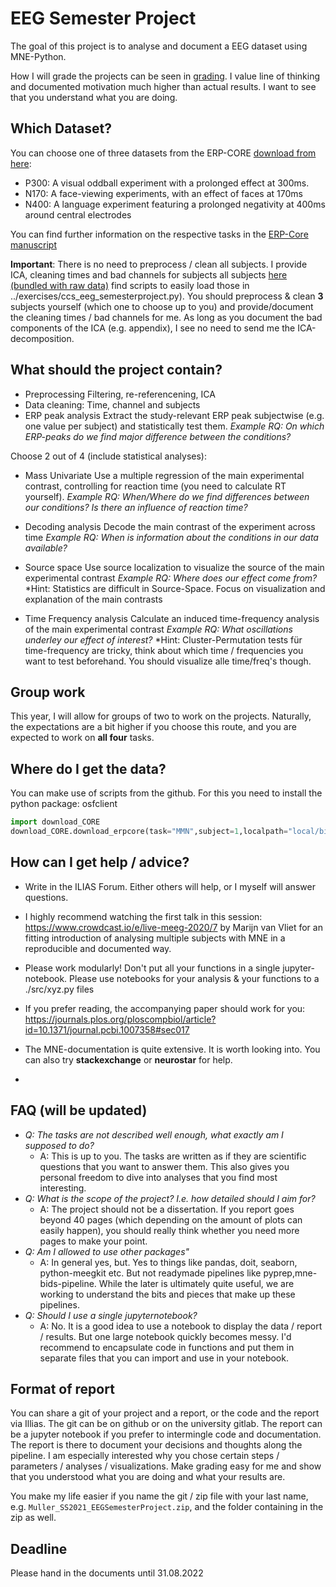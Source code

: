 # EEG Semester Project

The goal of this project is to analyse and document a EEG dataset using MNE-Python.

How I will grade the projects can be seen in [grading](grading.md). I value line of thinking and documented motivation much higher than actual results. I want to see that you understand what you are doing.

## Which Dataset?
You can choose one of three datasets from the ERP-CORE [download from here]( https://figshare.com/s/5dcdc5388d4b3f37296d):

- P300: A visual oddball experiment with a prolonged effect at 300ms.
- N170: A face-viewing experiments, with an effect of faces at 170ms
- N400: A language experiment featuring a prolonged negativity at 400ms around central electrodes

You can find further information on the respective tasks in the [ERP-Core manuscript](https://doi.org/10.1016/j.neuroimage.2020.117465)

**Important**: There is no need to preprocess / clean all subjects. I provide ICA, cleaning times and bad channels for subjects all subjects [here (bundled with raw data)]( https://figshare.com/s/5dcdc5388d4b3f37296d) find scripts to easily load those in ../exercises/ccs_eeg_semesterproject.py). You should preprocess & clean **3** subjects yourself (which one to choose up to you) and provide/document the cleaning times / bad channels for me. As long as you document the bad components of the ICA (e.g. appendix), I see no need to send me the ICA-decomposition.

## What should the project contain?
- Preprocessing
        Filtering, re-referencening, ICA
- Data cleaning:
        Time, channel and subjects
- ERP peak analysis
        Extract the study-relevant ERP peak subjectwise (e.g. one value per subject) and statistically test them. *Example RQ: On which ERP-peaks do we find major difference between the conditions?*

Choose 2 out of 4 (include statistical analyses):
- Mass Univariate
        Use a multiple regression of the main experimental contrast, controlling for reaction time (you need to calculate RT yourself). *Example RQ: When/Where do we find differences between our conditions? Is there an influence of reaction time?*
- Decoding analysis
        Decode the main contrast of the experiment across time *Example RQ: When is information about the conditions in our data available?*
- Source space
        Use source localization to visualize the source of the main experimental contrast *Example RQ: Where does our effect come from?*
        *Hint: Statistics are difficult in Source-Space. Focus on visualization and explanation of the main contrasts
        
- Time Frequency analysis
        Calculate an induced time-frequency analysis of the main experimental contrast *Example RQ: What oscillations underley our effect of interest?*
        *Hint: Cluster-Permutation tests für time-frequency are tricky, think about which time / frequencies you want to test beforehand. You should visualize alle time/freq's though.

## Group work
This year, I will allow for groups of two to work on the projects. Naturally, the expectations are a bit higher if you choose this route, and you are expected to work on **all four** tasks.

## Where do I get the data?
You can make use of scripts from the github.
For this you need to install the python package: osfclient
```python
import download_CORE
download_CORE.download_erpcore(task="MMN",subject=1,localpath="local/bids/")
```

## How can I get help / advice?
- Write in the ILIAS Forum. Either others will help, or I myself will answer questions.

- I highly recommend watching the first talk in this session: https://www.crowdcast.io/e/live-meeg-2020/7 by Marijn van Vliet for an fitting introduction of analysing multiple subjects with MNE in a reproducible and documented way.

- Please work modularly! Don't put all your functions in a single jupyter-notebook. Please use notebooks for your analysis & your functions to a ./src/xyz.py files

- If you prefer reading, the accompanying paper should work for you: https://journals.plos.org/ploscompbiol/article?id=10.1371/journal.pcbi.1007358#sec017

- The MNE-documentation is quite extensive. It is worth looking into. You can also try **stackexchange** or **neurostar** for help.
- 


## FAQ (will be updated)
- *Q: The tasks are not described well enough, what exactly am I supposed to do?* 
  - A: This is up to you. The tasks are written as if they are scientific questions that you want to answer them. This also gives you personal freedom to dive into analyses that you find most interesting.
- *Q: What is the scope of the project? I.e. how detailed should I aim for?*
  - A: The project should not be a dissertation. If you report goes beyond 40 pages (which depending on the amount of plots can easily happen), you should really think whether you need more pages to make your point.
- *Q: Am I allowed to use other packages"* 
  - A: In general yes, but. Yes to things like pandas, doit, seaborn, python-meegkit etc. But not readymade pipelines like pyprep,mne-bids-pipeline. While the later is ultimately quite useful, we are working to understand the bits and pieces that make up these pipelines.
- *Q: Should I use a single jupyternotebook?*
  - A: No. It is a good idea to use a notebook to display the data / report / results. But one large notebook quickly becomes messy. I'd recommend to encapsulate code in functions and put them in separate files that you can import and use in your notebook.

## Format of report
You can share a git of your project and a report, or the code and the report via Illias. The git can be on github or on the university gitlab. The report can be a jupyter notebook if you prefer to intermingle code and documentation. The report is there to document your decisions and thoughts along the pipeline. I am especially interested why you chose certain steps / parameters / analyses / visualizations. Make grading easy for me and show that you understood what you are doing and what your results are.

You make my life easier if you name the git / zip file with your last name, e.g. `Muller_SS2021_EEGSemesterProject.zip`, and the folder containing in the zip as well.

## Deadline
Please hand in the documents until 31.08.2022
